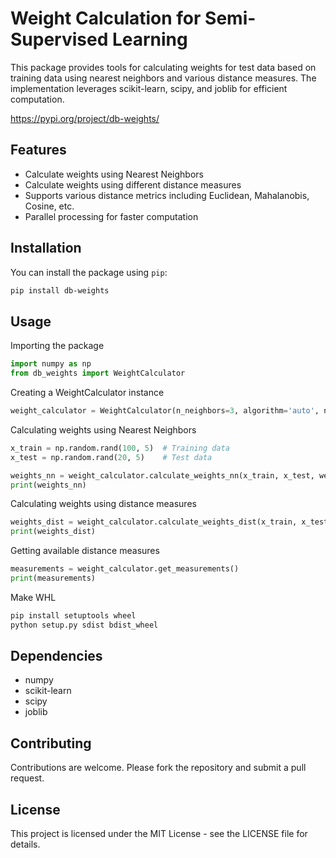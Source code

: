 # Weight Calculation for Semi-Supervised Learning

This package provides tools for calculating weights for test data based on training data using nearest neighbors and various distance measures. The implementation leverages scikit-learn, scipy, and joblib for efficient computation.

https://pypi.org/project/db-weights/

## Features

- Calculate weights using Nearest Neighbors
- Calculate weights using different distance measures
- Supports various distance metrics including Euclidean, Mahalanobis, Cosine, etc.
- Parallel processing for faster computation

## Installation

You can install the package using `pip`:

```bash
pip install db-weights
```

## Usage
Importing the package

```python
import numpy as np
from db_weights import WeightCalculator
```


Creating a WeightCalculator instance

```python
weight_calculator = WeightCalculator(n_neighbors=3, algorithm='auto', n_jobs=-1)
```

Calculating weights using Nearest Neighbors
```python
x_train = np.random.rand(100, 5)  # Training data
x_test = np.random.rand(20, 5)    # Test data

weights_nn = weight_calculator.calculate_weights_nn(x_train, x_test, weight=1)
print(weights_nn)
```

Calculating weights using distance measures
```python
weights_dist = weight_calculator.calculate_weights_dist(x_train, x_test, weight=1, measure_type='euclidean')
print(weights_dist)
```

Getting available distance measures
```python
measurements = weight_calculator.get_measurements()
print(measurements)
```

Make WHL
```python
pip install setuptools wheel
python setup.py sdist bdist_wheel
```


## Dependencies
- numpy
- scikit-learn
- scipy
- joblib

## Contributing

Contributions are welcome. Please fork the repository and submit a pull request.

## License

This project is licensed under the MIT License - see the LICENSE file for details.